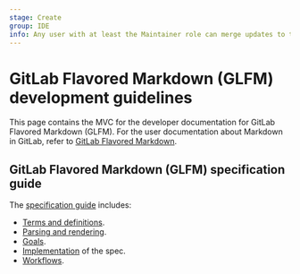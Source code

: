```yaml
---
stage: Create
group: IDE
info: Any user with at least the Maintainer role can merge updates to this content. For details, see https://docs.gitlab.com/ee/development/development_processes.html#development-guidelines-review.
---
```


<!-- vale gitlab.GitLabFlavoredMarkdown = NO -->

# GitLab Flavored Markdown (GLFM) development guidelines

This page contains the MVC for the developer documentation for GitLab Flavored Markdown (GLFM).
For the user documentation about Markdown in GitLab, refer to
[GitLab Flavored Markdown](../../user/markdown.md).

## GitLab Flavored Markdown (GLFM) specification guide

The [specification guide](specification_guide/index.md) includes:

- [Terms and definitions](specification_guide/index.md#terms-and-definitions).
- [Parsing and rendering](specification_guide/index.md#parsing-and-rendering).
- [Goals](specification_guide/index.md#goals).
- [Implementation](specification_guide/index.md#implementation) of the spec.
- [Workflows](specification_guide/index.md#workflows).
